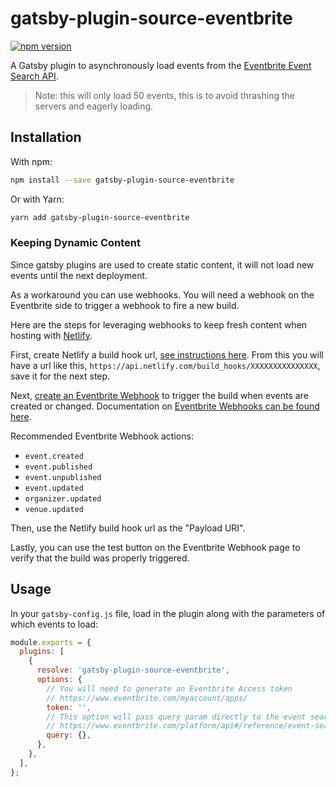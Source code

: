 # gatsby-plugin-source-eventbrite

[<img src="https://img.shields.io/npm/v/gatsby-plugin-source-eventbrite.svg?style=for-the-badge" alt="npm version" />](https://www.npmjs.com/package/gatsby-plugin-source-eventbrite)

A Gatsby plugin to asynchronously load events from the [Eventbrite Event Search API](https://www.eventbrite.com/platform/api#/reference/event-search/list/search-events).

> Note: this will only load 50 events, this is to avoid thrashing the servers and eagerly loading.

## Installation

With npm:

```bash
npm install --save gatsby-plugin-source-eventbrite
```

Or with Yarn:

```bash
yarn add gatsby-plugin-source-eventbrite
```

### Keeping Dynamic Content
Since gatsby plugins are used to create static content, it will not load new events until the next deployment. 

As a workaround you can use webhooks. You will need a webhook on the Eventbrite side to trigger a webhook to fire a new build. 

Here are the steps for leveraging webhooks to keep fresh content when hosting with [Netlify](https://www.netlify.com).

First, create Netlify a build hook url, [see instructions here](https://www.netlify.com/docs/webhooks/#incoming-webhooks). From this you will have a url like this, `https://api.netlify.com/build_hooks/XXXXXXXXXXXXXXX`, save it for the next step. 

Next, [create an Eventbrite Webhook](https://www.eventbrite.com/account-settings/webhooks) to trigger the build when events are created or changed. Documentation on [Eventbrite Webhooks can be found here](https://www.eventbrite.com/platform/docs/webhooks).

Recommended Eventbrite Webhook actions:
  - `event.created`
  - `event.published`
  - `event.unpublished`
  - `event.updated`
  - `organizer.updated`
  - `venue.updated`

Then, use the Netlify build hook url as the "Payload URI". 

Lastly, you can use the test button on the Eventbrite Webhook page to verify that the build was properly triggered. 

## Usage

In your `gatsby-config.js` file, load in the plugin along with the parameters of which events to load:

```javascript
module.exports = {
  plugins: [
    {
      resolve: 'gatsby-plugin-source-eventbrite',
      options: {
        // You will need to generate an Eventbrite Access token
        // https://www.eventbrite.com/myaccount/apps/
        token: '',
        // This option will pass query param directly to the event search API
        // https://www.eventbrite.com/platform/api#/reference/event-search/list/search-events
        query: {},
      },
    },
  ],
};
```